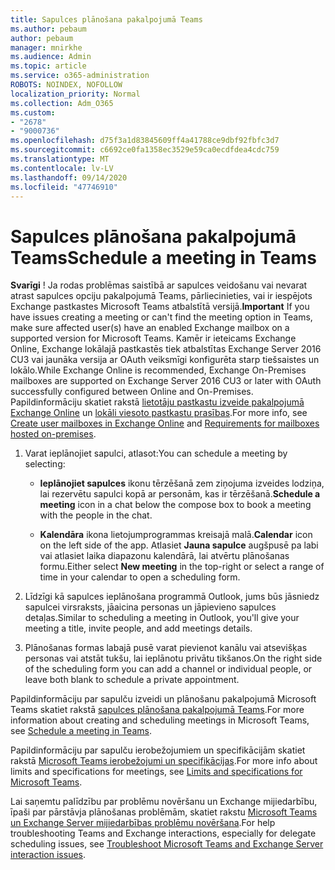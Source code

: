 ```yaml
---
title: Sapulces plānošana pakalpojumā Teams
ms.author: pebaum
author: pebaum
manager: mnirkhe
ms.audience: Admin
ms.topic: article
ms.service: o365-administration
ROBOTS: NOINDEX, NOFOLLOW
localization_priority: Normal
ms.collection: Adm_O365
ms.custom:
- "2678"
- "9000736"
ms.openlocfilehash: d75f3a1d83845609ff4a41788ce9dbf92fbfc3d7
ms.sourcegitcommit: c6692ce0fa1358ec3529e59ca0ecdfdea4cdc759
ms.translationtype: MT
ms.contentlocale: lv-LV
ms.lasthandoff: 09/14/2020
ms.locfileid: "47746910"
---
```

# <a name="schedule-a-meeting-in-teams"></a><span data-ttu-id="2185c-102">Sapulces plānošana pakalpojumā Teams</span><span class="sxs-lookup"><span data-stu-id="2185c-102">Schedule a meeting in Teams</span></span>

<span data-ttu-id="2185c-103">**Svarīgi** ! Ja rodas problēmas saistībā ar sapulces veidošanu vai nevarat atrast sapulces opciju pakalpojumā Teams, pārliecinieties, vai ir iespējots Exchange pastkastes Microsoft Teams atbalstītā versijā.</span><span class="sxs-lookup"><span data-stu-id="2185c-103">**Important** If you have issues creating a meeting or can't find the meeting option in Teams, make sure affected user(s) have an enabled Exchange mailbox on a supported version for Microsoft Teams.</span></span> <span data-ttu-id="2185c-104">Kamēr ir ieteicams Exchange Online, Exchange lokālajā pastkastēs tiek atbalstītas Exchange Server 2016 CU3 vai jaunāka versija ar OAuth veiksmīgi konfigurēta starp tiešsaistes un lokālo.</span><span class="sxs-lookup"><span data-stu-id="2185c-104">While Exchange Online is recommended, Exchange On-Premises mailboxes are supported on Exchange Server 2016 CU3 or later with OAuth successfully configured between Online and On-Premises.</span></span> <span data-ttu-id="2185c-105">Papildinformāciju skatiet rakstā [lietotāju pastkastu izveide pakalpojumā Exchange Online](https://docs.microsoft.com/exchange/recipients-in-exchange-online/create-user-mailboxes) un [lokāli viesoto pastkastu prasības](https://docs.microsoft.com/microsoftteams/exchange-teams-interact#requirements-for-mailboxes-hosted-on-premises).</span><span class="sxs-lookup"><span data-stu-id="2185c-105">For more info, see [Create user mailboxes in Exchange Online](https://docs.microsoft.com/exchange/recipients-in-exchange-online/create-user-mailboxes) and [Requirements for mailboxes hosted on-premises](https://docs.microsoft.com/microsoftteams/exchange-teams-interact#requirements-for-mailboxes-hosted-on-premises).</span></span> 

1. <span data-ttu-id="2185c-106">Varat ieplānojiet sapulci, atlasot:</span><span class="sxs-lookup"><span data-stu-id="2185c-106">You can schedule a meeting by selecting:</span></span>

    - <span data-ttu-id="2185c-107">**Ieplānojiet sapulces** ikonu tērzēšanā zem ziņojuma izveides lodziņa, lai rezervētu sapulci kopā ar personām, kas ir tērzēšanā.</span><span class="sxs-lookup"><span data-stu-id="2185c-107">**Schedule a meeting** icon in a chat below the compose box to book a meeting with the people in the chat.</span></span>

    - <span data-ttu-id="2185c-108">**Kalendāra** ikona lietojumprogrammas kreisajā malā.</span><span class="sxs-lookup"><span data-stu-id="2185c-108">**Calendar** icon on the left side of the app.</span></span> <span data-ttu-id="2185c-109">Atlasiet **Jauna sapulce** augšpusē pa labi vai atlasiet laika diapazonu kalendārā, lai atvērtu plānošanas formu.</span><span class="sxs-lookup"><span data-stu-id="2185c-109">Either select **New meeting** in the top-right or select a range of time in your calendar to open a scheduling form.</span></span>

2. <span data-ttu-id="2185c-110">Līdzīgi kā sapulces ieplānošana programmā Outlook, jums būs jāsniedz sapulcei virsraksts, jāaicina personas un jāpievieno sapulces detaļas.</span><span class="sxs-lookup"><span data-stu-id="2185c-110">Similar to scheduling a meeting in Outlook, you'll give your meeting a title, invite people, and add meetings details.</span></span>

3. <span data-ttu-id="2185c-111">Plānošanas formas labajā pusē varat pievienot kanālu vai atsevišķas personas vai atstāt tukšu, lai ieplānotu privātu tikšanos.</span><span class="sxs-lookup"><span data-stu-id="2185c-111">On the right side of the scheduling form you can add a channel or individual people, or leave both blank to schedule a private appointment.</span></span>

<span data-ttu-id="2185c-112">Papildinformāciju par sapulču izveidi un plānošanu pakalpojumā Microsoft Teams skatiet rakstā [sapulces plānošana pakalpojumā Teams](https://support.office.com/article/Schedule-a-meeting-in-Teams-943507a9-8583-4c58-b5d2-8ec8265e04e5).</span><span class="sxs-lookup"><span data-stu-id="2185c-112">For more information about creating and scheduling meetings in Microsoft Teams, see [Schedule a meeting in Teams](https://support.office.com/article/Schedule-a-meeting-in-Teams-943507a9-8583-4c58-b5d2-8ec8265e04e5).</span></span>

<span data-ttu-id="2185c-113">Papildinformāciju par sapulču ierobežojumiem un specifikācijām skatiet rakstā [Microsoft Teams ierobežojumi un specifikācijas](https://docs.microsoft.com/microsoftteams/limits-specifications-teams#meetings-and-calls).</span><span class="sxs-lookup"><span data-stu-id="2185c-113">For more info about limits and specifications for meetings, see [Limits and specifications for Microsoft Teams](https://docs.microsoft.com/microsoftteams/limits-specifications-teams#meetings-and-calls).</span></span>

<span data-ttu-id="2185c-114">Lai saņemtu palīdzību par problēmu novēršanu un Exchange mijiedarbību, īpaši par pārstāvja plānošanas problēmām, skatiet rakstu [Microsoft Teams un Exchange Server mijiedarbības problēmu novēršana](https://docs.microsoft.com/microsoftteams/troubleshoot/known-issues/teams-exchange-interaction-issue).</span><span class="sxs-lookup"><span data-stu-id="2185c-114">For help troubleshooting Teams and Exchange interactions, especially for delegate scheduling issues, see [Troubleshoot Microsoft Teams and Exchange Server interaction issues](https://docs.microsoft.com/microsoftteams/troubleshoot/known-issues/teams-exchange-interaction-issue).</span></span>
